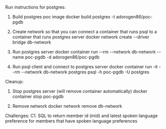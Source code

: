 Run instructions for postgres:
1. Build postgres poc image
   docker build postgres -t adorogen86/poc-pgdb

2. Create network so that you can connect a container that runs psql to a container that runs postgres server
   docker network create --driver bridge db-network

3. Run postgres server
   docker container run --rm --network db-network --name poc-pgdb -d adorogen86/poc-pgdb

4. Run psql client and connect to postgres server
   docker container run -it --rm --network db-network postgres psql -h poc-pgdb -U postgres

Cleanup:
1. Stop postgres server (will remove container automatically)
   docker container stop poc-pgdb

2. Remove network
   docker network remove db-network


Challenges:
   C1. SQL to return member id (mid) and latest spoken language preference for members that have spoken language preferences 
